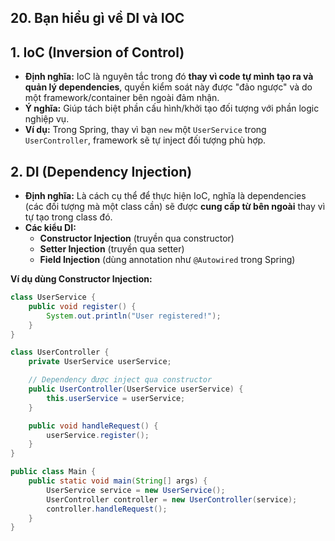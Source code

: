 ## 20. Bạn hiểu gì về DI và IOC

## 1. IoC (Inversion of Control)
- **Định nghĩa:** IoC là nguyên tắc trong đó **thay vì code tự mình tạo ra và quản lý dependencies**, quyền kiểm soát này được "đảo ngược" và do một framework/container bên ngoài đảm nhận.
- **Ý nghĩa:** Giúp tách biệt phần cấu hình/khởi tạo đối tượng với phần logic nghiệp vụ.
- **Ví dụ:** Trong Spring, thay vì bạn `new` một `UserService` trong `UserController`, framework sẽ tự inject đối tượng phù hợp.

## 2. DI (Dependency Injection)
- **Định nghĩa:** Là cách cụ thể để thực hiện IoC, nghĩa là dependencies (các đối tượng mà một class cần) sẽ được **cung cấp từ bên ngoài** thay vì tự tạo trong class đó.
- **Các kiểu DI:**
    - **Constructor Injection** (truyền qua constructor)
    - **Setter Injection** (truyền qua setter)
    - **Field Injection** (dùng annotation như `@Autowired` trong Spring)

**Ví dụ dùng Constructor Injection:**
```java
class UserService {
    public void register() {
        System.out.println("User registered!");
    }
}

class UserController {
    private UserService userService;

    // Dependency được inject qua constructor
    public UserController(UserService userService) {
        this.userService = userService;
    }

    public void handleRequest() {
        userService.register();
    }
}

public class Main {
    public static void main(String[] args) {
        UserService service = new UserService();
        UserController controller = new UserController(service);
        controller.handleRequest();
    }
}
```